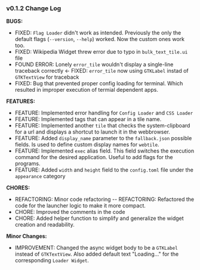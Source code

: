 ### v0.1.2 Change Log

**BUGS:**
- FIXED: `Flag Loader` didn't work as intended. Previously the only the default flags (`--version`, `--help`) worked. Now the custom ones work too.
- FIXED: Wikipedia Widget threw error due to typo in `bulk_text_tile.ui` file
- FOUND ERROR: Lonely `error_tile` wouldn't display a single-line traceback correctly <- FIXED: `error_tile` now using `GTKLabel` instad of `GTKTextView` for traceback
- FIXED: Bug that prevented proper config loading for terminal. Which resulted in improper execution of termial dependent apps.

**FEATURES:**
- FEATURE: Implemented error handling for `Config Loader` and `CSS Loader`
- FEATURE: Implemented tags that can appear in a tile name.
- FEATURE: Implemented another `tile` that checks the system-clipboard for a url and displays a shortcut to launch it in the webbrowser.
- FEATURE: Added `display_name` parameter to the `fallback.json` possible fields. Is used to define custom display names for `webtile`.
- FEATURE: Implemented `exec` alias field. This field switches the execution command for the desired application. Useful to add flags for the programs.
- FEATURE: Added `width` and `height` field to the `config.toml` file under the `appearance` category

**CHORES:**
- REFACTORING: Minor code refactoring
-- REFACTORING: Refactored the code for the launcher logic to make it more compact.
- CHORE: Improved the comments in the code
- CHORE: Added helper function to simplify and generalize the widget creation and readability.

**Minor Changes:**
- IMPROVEMENT: Changed the async widget body to be a `GTKLabel` instead of `GTKTextView`. Also added default text "Loading..." for the corresponding `Loader Widget`.

